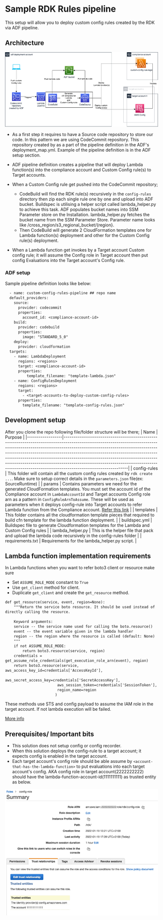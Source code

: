 # Sample RDK Rules pipeline
This setup will allow you to deploy custom config rules created by the RDK via ADF pipeline. 

## Architecture
![Architecture](./meta/custom-configs.png)
* As a first step it requires to have a Source code repository to store our code. In this pattern we are using CodeCommit repository. This repository created by as a part of the pipeline definition in the ADF's deployment_map.yml. Example of the pipeline definition is in the ADF setup section.
* ADF pipeline definition creates a pipeline that will deploy Lambda function(s) into the compliance account and Custom Config rule(s) to Target accounts.
* When a Custom Config rule get pushed into the CodeCommit repository; 
    - CodeBuild will find the RDK rule(s) recursively in the `config-rules` directory then zip each single rule one by one and upload into ADF bucket. Buildspec is utilising a helper script called lambda_helper.py to achieve this task. ADF populates bucket names into SSM Parameter store on the Installation. lambda_helper.py fetches the bucket name from the SSM Parameter Store. Parameter name looks like /cross_region/s3_regional_bucket/{region}.
    - Then CodeBuild will generate 2 CloudFormation templates one for Lambda function(s) deployment and other for the Custom Config rule(s) deployment.

* When a Lambda function get invokes by a Target account Custom config rule; it will assume the Config role in Target account then put config Evaluations into the Target account's Config rule.

### ADF setup
Sample pipeline definition looks like below:

```
  - name: custom-config-rules-pipeline ## repo name
  default_providers:
    source:
      provider: codecommit
      properties:
        account_id: <compliance-account-id>
    build:
      provider: codebuild
      properties:
        image: "STANDARD_5_0"
    deploy:
      provider: cloudformation
  targets:  
    - name: LambdaDeployment
      regions: <regions>
      target: <compliance-account-id>
      properties:
          template_filename: "template-lambda.json"
    - name: ConfigRulesDeployment
      regions: <regions>
      target:
        - <target-accounts-to-deploy-custom-config-rules> 
      properties:
        template_filename: "template-config-rules.json"
```


## Development setup
After you clone the repo following file/folder structure will be there;
| Name             | Purpose                                                                                                                                                                                                                                                                                                                                                                                                                                                                                                             |
|------------------|---------------------------------------------------------------------------------------------------------------------------------------------------------------------------------------------------------------------------------------------------------------------------------------------------------------------------------------------------------------------------------------------------------------------------------------------------------------------------------------------------------------------|
| config-rules     | This folder will contain all the custom config rules created by `rdk create ...`. Make sure to setup correct details in the `parameters.json` file(ex: SourceRuntime)                                                                                                                                                                                                                                                                                                                                               |
| params           | Contains parameters we need for the generated CloudFormation templates. You must set the account id of the Compliance account in `LambdaAccountId` and Target accounts Config role arn as a pattern in `ConfigRoleArnToAssume`. These will be used as parameters when it deploys config-rule into Target accounts to refer Lambda function from the Compliance account. [Refer this link](https://github.com/awslabs/aws-deployment-framework/blob/master/docs/user-guide.md#cloudformation-parameters-and-tagging) |
| templates        | This folder contains all the cloudformation template pieces that required to build cfn template for the lambda function deployment.                                                                                                                                                                                                                                                                                                                                                                                 |
| buildspec.yml    | Buildspec file to generate Cloudformation templates for the Lambda and Custom Config rules                                                                                                                                                                                                                                                                                                                                                                                                                          |
| lambda_helper.py | This is the helper file that pack and upload the lambda code recursively in the config-rules folder                                                                                                                                                                                                                                                                                                                                                                                                                 |
| requirements.txt | Requirements for the lambda_helper.py script.                                                                                                                                                                                                                                                                                                                                                                                                                                                                       |

## Lambda function implementation requirements
In Lambda functions when you want to refer boto3 client or resource make sure 
- Set `ASSUME_ROLE_MODE` constant to `True`
- Use `get_client` method for client.
- Duplicate `get_client` and create the `get_resource` method. 

```
def get_resource(service, event, region=None):
    """Return the service boto resource. It should be used instead of directly calling the resource.

    Keyword arguments:
    service -- the service name used for calling the boto.resource()
    event -- the event variable given in the lambda handler
    region -- the region where the resource is called (default: None)
    """
    if not ASSUME_ROLE_MODE:
        return boto3.resource(service, region)
    credentials = get_assume_role_credentials(get_execution_role_arn(event), region)
    return boto3.resource(service, aws_access_key_id=credentials['AccessKeyId'],
                        aws_secret_access_key=credentials['SecretAccessKey'],
                        aws_session_token=credentials['SessionToken'],
                        region_name=region
                       )
```
These methods use STS and config payload to assume the IAM role in the target account. If not lambda execution will be failed.


[More info](https://aws.amazon.com/blogs/mt/aws-config-rdk-multi-account-and-multi-region-deployment/)

## Prerequisites/ Important bits
- This solution does not setup config or config recorder.
- When this solution deploys the config-rule to a target account; it expects config is enabled in the target account.
- Each target account's config role should be able assume by `<account-that-has-the-lambda-function>` to put evaluations into each target account's config. AKA config role in target account(2222222222) should have the lambda-function-account-id(1111111111) as trusted entity as below. 

![Trusted entiry](./meta/lambda-account-id-trusted-entiry.png)
